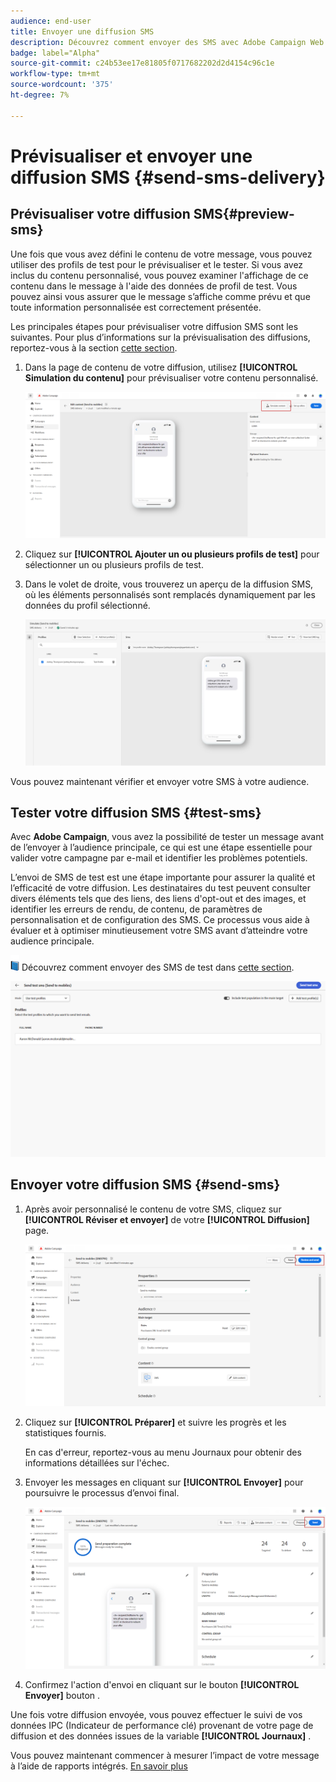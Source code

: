 ```yaml
---
audience: end-user
title: Envoyer une diffusion SMS
description: Découvrez comment envoyer des SMS avec Adobe Campaign Web
badge: label="Alpha"
source-git-commit: c24b53ee17e81805f0717682202d2d4154c96c1e
workflow-type: tm+mt
source-wordcount: '375'
ht-degree: 7%

---
```


# Prévisualiser et envoyer une diffusion SMS {#send-sms-delivery}

## Prévisualiser votre diffusion SMS{#preview-sms}

Une fois que vous avez défini le contenu de votre message, vous pouvez utiliser des profils de test pour le prévisualiser et le tester. Si vous avez inclus du contenu personnalisé, vous pouvez examiner l&#39;affichage de ce contenu dans le message à l&#39;aide des données de profil de test. Vous pouvez ainsi vous assurer que le message s’affiche comme prévu et que toute information personnalisée est correctement présentée.

Les principales étapes pour prévisualiser votre diffusion SMS sont les suivantes. Pour plus d’informations sur la prévisualisation des diffusions, reportez-vous à la section [cette section](../preview-test/preview-content.md).

1. Dans la page de contenu de votre diffusion, utilisez **[!UICONTROL Simulation du contenu]** pour prévisualiser votre contenu personnalisé.

   ![](assets/sms_send_1.png)

1. Cliquez sur **[!UICONTROL Ajouter un ou plusieurs profils de test]** pour sélectionner un ou plusieurs profils de test.

   <!--
    Once your test profiles are selected, click **[!UICONTROL Select]**.
    ![](assets/sms_send_2.png)
    -->

1. Dans le volet de droite, vous trouverez un aperçu de la diffusion SMS, où les éléments personnalisés sont remplacés dynamiquement par les données du profil sélectionné.

   ![](assets/sms_send_3.png)

Vous pouvez maintenant vérifier et envoyer votre SMS à votre audience.

## Tester votre diffusion SMS {#test-sms}

Avec **Adobe Campaign**, vous avez la possibilité de tester un message avant de l’envoyer à l’audience principale, ce qui est une étape essentielle pour valider votre campagne par e-mail et identifier les problèmes potentiels.

L’envoi de SMS de test est une étape importante pour assurer la qualité et l’efficacité de votre diffusion. Les destinataires du test peuvent consulter divers éléments tels que des liens, des liens d&#39;opt-out et des images, et identifier les erreurs de rendu, de contenu, de paramètres de personnalisation et de configuration des SMS. Ce processus vous aide à évaluer et à optimiser minutieusement votre SMS avant d’atteindre votre audience principale.

![](../assets/do-not-localize/book.png) Découvrez comment envoyer des SMS de test dans [cette section](../preview-test/proofs.md).

![](assets/sms_send_6.png)

## Envoyer votre diffusion SMS {#send-sms}

1. Après avoir personnalisé le contenu de votre SMS, cliquez sur **[!UICONTROL Réviser et envoyer]** de votre **[!UICONTROL Diffusion]** page.

   ![](assets/sms_send_4.png)

1. Cliquez sur **[!UICONTROL Préparer]** et suivre les progrès et les statistiques fournis.

   En cas d&#39;erreur, reportez-vous au menu Journaux pour obtenir des informations détaillées sur l&#39;échec.

1. Envoyer les messages en cliquant sur **[!UICONTROL Envoyer]** pour poursuivre le processus d’envoi final.

   ![](assets/sms_send_5.png)

1. Confirmez l&#39;action d&#39;envoi en cliquant sur le bouton **[!UICONTROL Envoyer]** bouton .

Une fois votre diffusion envoyée, vous pouvez effectuer le suivi de vos données IPC (Indicateur de performance clé) provenant de votre page de diffusion et des données issues de la variable **[!UICONTROL Journaux]** .

Vous pouvez maintenant commencer à mesurer l’impact de votre message à l’aide de rapports intégrés. [En savoir plus](../reporting/sms-report.md)




